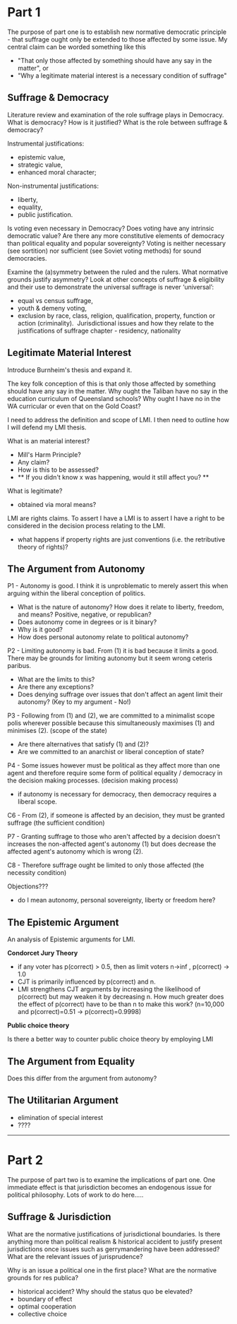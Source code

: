 Part 1
======


The purpose of part one is to establish new normative democratic principle - that suffrage ought only be extended to those affected by some issue.  My central claim can be worded something like this

- "That only those affected by something should have any say in the matter", or
- "Why a legitimate material interest is a necessary condition of suffrage"


Suffrage & Democracy
--------------------

Literature review and examination of the role suffrage plays in Democracy.
What is democracy? How is it justified? What is the role between suffrage & democracy?

Instrumental justifications:

- epistemic value,
- strategic value,
- enhanced moral character;

Non-instrumental justifications:

- liberty,
- equality,
- public justification.


Is voting even necessary in Democracy?  Does voting have any intrinsic democratic value? Are there any more constitutive elements of democracy than political equality and popular sovereignty?  Voting is neither necessary (see sortition) nor sufficient (see Soviet voting methods) for sound democracies.

Examine the (a)symmetry between the ruled and the rulers.  What normative grounds justify asymmetry?  Look at other concepts of suffrage & eligibility and their use to demonstrate the universal suffrage is never ‘universal’: 

- equal vs census suffrage, 
- youth & demeny voting, 
- exclusion by race, class, religion, qualification, property, function or action (criminality). 
Jurisdictional issues and how they relate to the justifications of suffrage chapter - residency, nationality




Legitimate Material Interest
----------------------------

Introduce Burnheim's thesis and expand it.

The key folk conception of this is that only those affected by something should have any say in the matter.  Why ought the Taliban have no say in the education curriculum of Queensland schools?  Why ought I have no in the WA curricular or even that on the Gold Coast?

I need to address the definition and scope of LMI.  I then need to outline how I will defend my LMI thesis.

What is an material interest?

- Mill's Harm Principle?
- Any claim?
- How is this to be assessed?
- ** If you didn't know x was happening, would it still affect you? **

What is legitimate?

- obtained via moral means?

LMI are rights claims.  To assert I have a LMI is to assert I have a right to be considered in the decision process relating to the LMI.

- what happens if property rights are just conventions (i.e. the retributive theory of rights)?



The Argument from Autonomy
--------------------------

P1 - Autonomy is good.  I think it is unproblematic to merely assert this when arguing within the liberal conception of politics. 

- What is the nature of autonomy? How does it relate to liberty, freedom, and means? Positive, negative, or republican?
- Does autonomy come in degrees or is it binary? 
- Why is it good?  
- How does personal autonomy relate to political autonomy?


P2 - Limiting autonomy is bad. From (1) it is bad because it limits a good.  There may be grounds for limiting autonomy but it seem wrong ceteris paribus.

- What are the limits to this? 
- Are there any exceptions?
- Does denying suffrage over issues that don't affect an agent limit their autonomy? (Key to my argument - No!)


P3 - Following from (1) and (2), we are committed to a minimalist scope polis wherever possible because this simultaneously maximises (1) and minimises (2). (scope of the state)

- Are there alternatives that satisfy (1) and (2)?
- Are we committed to an anarchist or liberal conception of state?


P4 - Some issues however must be political as they affect more than one agent and therefore require some form of political equality / democracy in the decision making processes.  (decision making process)

- if autonomy is necessary for democracy, then democracy requires a liberal scope.


C6 - From (2), if someone is affected by an decision, they must be granted suffrage (the sufficient condition)

P7 - Granting suffrage to those who aren't affected by a decision doesn't increases the non-affected agent's autonomy (1) but does decrease the affected agent's autonomy which is wrong (2).  

C8 - Therefore suffrage ought be limited to only those affected (the necessity condition)

Objections???

- do I mean autonomy, personal sovereignty, liberty or freedom here?


The Epistemic Argument
----------------------

An analysis of Epistemic arguments for LMI.

**Condorcet Jury Theory**

- if any voter has p(correct) > 0.5, then as limit voters n->inf , p(correct) -> 1.0 
- CJT is primarily influenced by p(correct) and n.
- LMI strengthens CJT arguments by increasing the likelihood of p(correct) but may weaken it by decreasing n.  How much greater does the effect of p(correct) have to be than n to make this work? (n=10,000 and p(correct)=0.51 -> p(correct)=0.9998)

**Public choice theory**

Is there a better way to counter public choice theory by employing LMI


The Argument from Equality
--------------------------

Does this differ from the argument from autonomy?


The Utilitarian Argument
------------------------

- elimination of special interest
- ????



------


Part 2
======


The purpose of part two is to examine the implications of part one.  One immediate effect is that jurisdiction becomes an endogenous issue for political philosophy.  Lots of work to do here….. 



Suffrage & Jurisdiction
-----------------------

What are the normative justifications of jurisdictional boundaries.  Is there anything more than political realism & historical accident to justify present jurisdictions once issues such as gerrymandering have been addressed?  What are the relevant issues of jurisprudence?

Why is an issue a political one in the first place?  What are the normative grounds for res publica?

- historical accident? Why should the status quo be elevated?
- boundary of effect
- optimal cooperation
- collective choice



